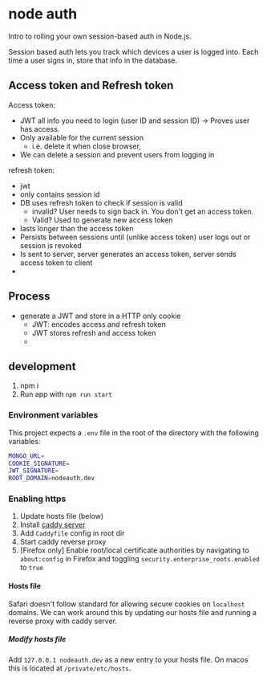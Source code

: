 # node auth

Intro to rolling your own session-based auth in Node.js.

Session based auth lets you track which devices a user is logged into.
Each time a user signs in, store that info in the database.

## Access token and Refresh token

Access token:

- JWT all info you need to login (user ID and session ID) -> Proves user has access.
- Only available for the current session
  - i.e. delete it when close browser,
- We can delete a session and prevent users from logging in

refresh token:

- jwt
- only contains session id
- DB uses refresh token to check if session is valid
  - invalid? User needs to sign back in. You don't get an access token.
  - Valid? Used to generate new access token
- lasts longer than the access token
- Persists between sessions until (unlike access token) user logs out or session is revoked
- Is sent to server, server generates an access token, server sends access token to client
-

## Process

- generate a JWT and store in a HTTP only cookie
  - JWT: encodes access and refresh token
  - JWT stores refresh and access token
  -

## development

1. npm i
2. Run app with `npm run start`

### Environment variables

This project expects a `.env` file in the root of the directory with the following variables:

```bash
MONGO_URL=
COOKIE_SIGNATURE=
JWT_SIGNATURE=
ROOT_DOMAIN=nodeauth.dev
```

### Enabling https

1. Update hosts file (below)
2. Install [caddy server](https://caddyserver.com/docs/install)
3. Add `Caddyfile` config in root dir
4. Start caddy reverse proxy
5. [Firefox only] Enable root/local certificate authorities by navigating to `about:config` in Firefox and toggling `security.enterprise_roots.enabled` to `true`

#### Hosts file

Safari doesn't follow standard for allowing secure cookies on `localhost` domains. We can work around this by updating our hosts file and running a reverse proxy with caddy server.

##### Modify hosts file

Add `127.0.0.1 nodeauth.dev` as a new entry to your hosts file. On macos this is located at `/private/etc/hosts`.
